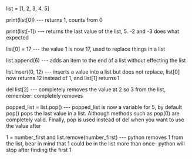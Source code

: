 list = [1, 2, 3, 4, 5]

print(list[0]) --- returns 1, counts from 0

print(list[-1]) --- returns the last value of the list, 5. -2 and -3 does what expected

list[0] = 17 --- the value 1 is now 17, used to replace things in a list

list.append(6) --- adds an item to the end of a list without effecting the list

list.insert(0, 12) --- inserts a value into a list but does not replace, list[0] now returns 12 instead of 1, and list[1] returns 1

del list[2] --- completely removes the value at 2 so 3 from the list, remember: completely removes

popped_list = list.pop() --- popped_list is now a variable for 5, by default pop() pops the last value in a list. Although methods such as pop(0) are completely valid. Finally, pop is used instead of del when you want to use the value after

1 = number_first and
list.remove(number_first) --- python removes 1 from the list, bear in mind that 1 could be in the list more than once- python will stop after finding the first 1
